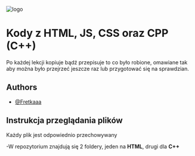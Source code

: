 
![logo](https://media.tenor.com/jG9BxEsvNoMAAAAi/cat-funny.gif)

# Kody z HTML, JS, CSS oraz CPP (C++)

Po każdej lekcji kopiuje bądź przepisuje to co było robione, omawiane tak aby można było przejrzeć jeszcze raz lub przygotować się na sprawdzian.





## Authors

- [@Fretkaaa](https://www.github.com/fretkaaa)


## Instrukcja przeglądania plików

Każdy plik jest odpowiednio przechowywany

-W repozytorium znajdują się 2 foldery, jeden na **HTML**, drugi dla **C++**
